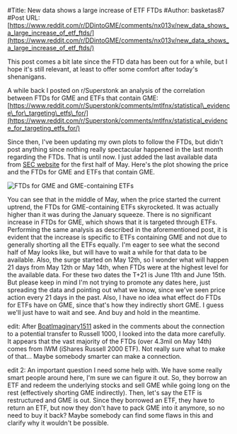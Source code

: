 #Title: New data shows a large increase of ETF FTDs
#Author: basketas87
#Post URL: [https://www.reddit.com/r/DDintoGME/comments/nx013v/new_data_shows_a_large_increase_of_etf_ftds/](https://www.reddit.com/r/DDintoGME/comments/nx013v/new_data_shows_a_large_increase_of_etf_ftds/)


This post comes a bit late since the FTD data has been out for a while, but I hope it's still relevant, at least to offer some comfort after today's shenanigans.

A while back I posted on r/Superstonk an analysis of the correlation between FTDs for GME and ETFs that contain GME: [https://www.reddit.com/r/Superstonk/comments/mtlfnx/statistical\_evidence\_for\_targeting\_etfs\_for/](https://www.reddit.com/r/Superstonk/comments/mtlfnx/statistical_evidence_for_targeting_etfs_for/)

Since then, I've been updating my own plots to follow the FTDs, but didn't post anything since nothing really spectacular happened in the last month regarding the FTDs. That is until now. I just added the last available data from [SEC website](https://www.sec.gov/data/foiadocsfailsdatahtm) for the first half of May. Here's the plot showing the price and the FTDs for GME and ETFs that contain GME.

![FTDs for GME and GME-containing ETFs](https://preview.redd.it/ui90e9fxgi471.png?width=360&format=png&auto=webp&s=1eec773094c30f565d6d555ff8ffd3b82be48094)

You can see that in the middle of May, when the price started the current uptrend, the FTDs for GME-containing ETFs skyrocketed. It was actually higher than it was during the January squeeze. There is no significant increase in FTDs for GME, which shows that it is targeted through ETFs. Performing the same analysis as described in the aforementioned post, it is evident that the increase is specific to ETFs containing GME and not due to generally shorting all the ETFs equally. I'm eager to see what the second half of May looks like, but will have to wait a while for that data to be available. Also, the surge started on May 12th, so I wonder what will happen 21 days from May 12th or May 14th, when FTDs were at the highest level for the available data. For these two dates the T+21 is June 11th and June 15th. But please keep in mind I'm not trying to promote any dates here, just spreading the data and pointing out what we know, since we've seen price action every 21 days in the past. Also, I have no idea what effect do FTDs for ETFs have on GME, since that's how they indirectly short GME. I guess we'll just have to wait and see. And buy and hold in the meantime.

edit: After [BoatImaginary1511](https://www.reddit.com/user/BoatImaginary1511/) asked in the comments about the connection to a potential transfer to Russell 1000, I looked into the data more carefully. It appears that the vast majority of the FTDs (over 4.3mil on May 14th) comes from IWM (iShares Russell 2000 ETF). Not really sure what to make  of that... Maybe somebody smarter can make a connection.

edit 2: An important question I need some help with. We have some really smart people around here, I'm sure we can figure it out. So, they borrow an ETF and redeem the underlying stocks and sell GME while going long on the rest (effectively shorting GME indirectly). Then, let's say the ETF is  restructured and GME is out. Since they borrowed an ETF, they have to return an ETF, but now they don't have to pack GME into it anymore, so no need to buy it back? Maybe somebody can find some flaws in this and clarify why it wouldn't be possible.